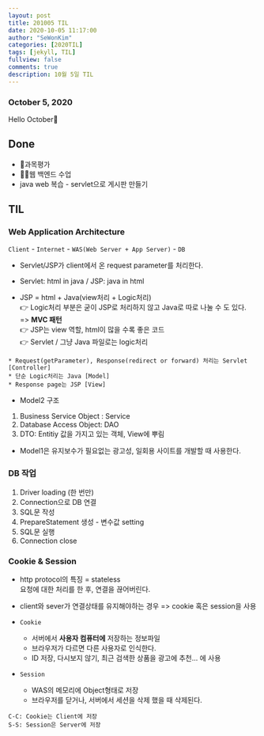 ```yaml
---
layout: post
title: 201005 TIL
date: 2020-10-05 11:17:00
author: "SeWonKim"
categories: [2020TIL]
tags: [jekyll, TIL]
fullview: false
comments: true
description: 10월 5일 TIL
---
```


### October 5, 2020

Hello October👋

## Done

- 📌과목평가
- 👨‍💻웹 백엔드 수업
- java web 복습 - servlet으로 게시판 만들기

## TIL

### Web Application Architecture

`Client` - `Internet` - `WAS(Web Server + App Server)` - `DB`

- Servlet/JSP가 client에서 온 request parameter를 처리한다.
- Servlet: html in java / JSP: java in html

- JSP = html + Java(view처리 + Logic처리)  
  👉 Logic처리 부분은 굳이 JSP로 처리하지 않고 Java로 따로 나눌 수 도 있다. => **MVC 패턴**  
  👉 JSP는 view 역할, html이 많을 수록 좋은 코드  
  👉 Servlet / 그냥 Java 파일로는 logic처리

```
* Request(getParameter), Response(redirect or forward) 처리는 Servlet [Controller]
* 단순 Logic처리는 Java [Model]
* Response page는 JSP [View]
```

- Model2 구조

1. Business Service Object : Service
2. Database Access Object: DAO
3. DTO: Entitiy 값을 가지고 있는 객체, View에 뿌림

- Model1은 유지보수가 필요없는 광고성, 일회용 사이트를 개발할 때 사용한다.

### DB 작업

1. Driver loading (한 번만)
2. Connection으로 DB 연결
3. SQL문 작성
4. PrepareStatement 생성 - 변수값 setting
5. SQL문 실행
6. Connection close

### Cookie & Session

- http protocol의 특징 = stateless  
  요청에 대한 처리를 한 후, 연결을 끊어버린다.

- client와 sever가 연결상태를 유지해야하는 경우 => cookie 혹은 session을 사용
- `Cookie`
  - 서버에서 **사용자 컴퓨터에** 저장하는 정보파일
  - 브라우저가 다르면 다른 사용자로 인식한다.
  - ID 저장, 다시보지 않기, 최근 검색한 상품을 광고에 추천... 에 사용
- `Session`
  - WAS의 메모리에 Object형태로 저장
  - 브라우저를 닫거나, 서버에서 세션을 삭제 했을 때 삭제된다.

`C-C: Cookie는 Client에 저장`  
`S-S: Session은 Server에 저장`
